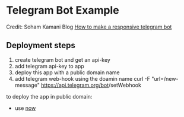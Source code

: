 # Telegram Bot Example
Credit: Soham Kamani Blog [How to make a responsive telegram bot](https://www.sohamkamani.com/blog/2016/09/21/making-a-telegram-bot/)

## Deployment steps

1. create telegram bot and get an api-key
2. add telegram api-key to app
3. deploy this app with a public domain name
4. add telegram web-hook using the doamin name
   curl -F "url=<app-domain-name>/new-message" https://api.telegram.org/bot<telegram-bot-api-key>/setWebhook

to deploy the app in public domain:
  - use [now](https://zeit.co/now)
